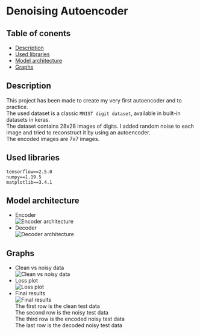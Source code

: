# Denoising Autoencoder
## Table of conents
* [Description](#description)
* [Used libraries](#used-libraries)
* [Model architecture](#model-architecture)
* [Graphs](#graphs)

## Description
This project has been made to create my very first autoencoder and to practice.  
The used dataset is a classic ```MNIST digit dataset```, available in built-in datasets in keras.  
The dataset contains 28x28 images of digits. I added random noise to each image and tried to reconstruct it by using an autoencoder.  
The encoded images are 7x7 images.  

## Used libraries
```tensorflow==2.5.0```  
```numpy==1.19.5```  
```matplotlib==3.4.1```  

## Model architecture
- Encoder  
![Encoder architecture](/graphs/encoder_summary.png)  
- Decoder  
![Decoder architecture](/graphs/decoder_summary.png)  

## Graphs
- Clean vs noisy data  
![Clean vs noisy data](/graphs/clean_vs_noisy_train.png)  
- Loss plot  
![Loss plot](/graphs/loss_plot.png)  
- Final results   
![Final results](/graphs/results.png)  
The first row is the clean test data  
The second row is the noisy test data  
The third row is the encoded noisy test data  
The last row is the decoded noisy test data 